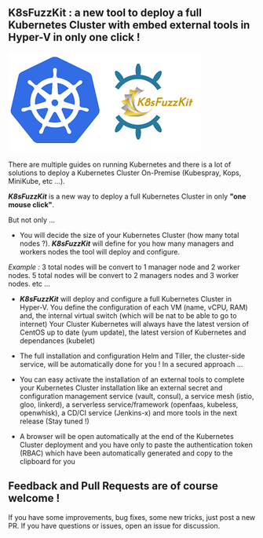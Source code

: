 
## K8sFuzzKit : a new tool to deploy a full Kubernetes Cluster with embed external tools in Hyper-V in only one click !

![ScreenShot](https://github.com/fboukezzoula/K8sFuzzKit/blob/master/resources/K8sFuzzKitLogo.png)


There are multiple guides on running Kubernetes and there is a lot of solutions to deploy a Kubernetes Cluster On-Premise (Kubespray, Kops, MiniKube, etc ...).

**_K8sFuzzKit_** is a new way to deploy a full Kubernetes Cluster in only **"one mouse click"**.  

But not only ...
 
+ You will decide the size of your Kubernetes Cluster (how many total nodes ?). **_K8sFuzzKit_** will define for you how many managers and workers nodes the tool will deploy and configure.

_Example :_ 
3 total nodes will be convert to 1 manager node and 2 worker nodes. 
5 total nodes will be convert to 2 managers nodes and 3 worker nodes. etc ... 

+ **_K8sFuzzKit_** will deploy and configure a full Kubernetes Cluster in Hyper-V. You define the configuration of each VM (name, vCPU, RAM) and, the internal virtual switch (which will be nat to be able to go to internet)
Your Cluster Kubernetes will always have the latest version of CentOS up to date (yum update), the latest version of Kubernetes and dependances (kubelet)
 
+ The full installation and configuration Helm and Tiller, the cluster-side service, will be automatically done for you ! In a secured approach ...

+ You can easy activate the installation of an external tools to complete your Kubernetes Cluster installation like an external secret and configuration management service (vault, consul), 
a service mesh (istio, gloo, linkerd), a serverless service/framework (openfaas, kubeless, openwhisk), a CD/CI service (Jenkins-x) and more tools in the next release (Stay tuned !) 
 
+ A browser will be open automatically at the end of the Kubernetes Cluster deployment and you have only to paste the authentication token (RBAC) which have been 
automatically generated and copy to the clipboard for you 


## Feedback and Pull Requests are of course welcome !
If you have some improvements, bug fixes, some new tricks, just post a new PR. 
If you have questions or issues, open an issue for discussion.
